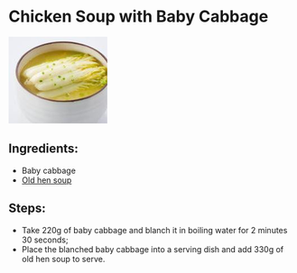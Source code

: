 # Chicken Soup with Baby Cabbage

![Chicken Soup with Baby Cabbage](../../images/%E9%B8%A1%E6%B1%A4%E5%A8%83%E5%A8%83%E8%8F%9C.jpg)

## Ingredients:
- Baby cabbage
- [Old hen soup](../soups/Old%20Hen%20Soup.md)

## Steps:
- Take 220g of baby cabbage and blanch it in boiling water for 2 minutes 30 seconds;
- Place the blanched baby cabbage into a serving dish and add 330g of old hen soup to serve.